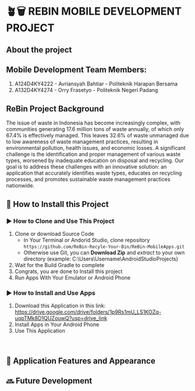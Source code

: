 # ️🪴🗑 REBIN MOBILE DEVELOPMENT PROJECT

## About the project

## Mobile Development Team Members:

1. A124D4KY4222 - Avriansyah Bahtiar - Politeknik Harapan Bersama
2. A132D4KY4274 - Orry Frasetyo - Politeknik Negeri Padang

## ReBin Project Background
The issue of waste in Indonesia has become increasingly complex, with communities generating 17.6 million tons of waste annually, of which only 67.4% is effectively managed. This leaves 32.6% of waste unmanaged due to low awareness of waste management practices, resulting in environmental pollution, health issues, and economic losses. A significant challenge is the identification and proper management of various waste types, worsened by inadequate education on disposal and recycling. Our goal is to address these challenges with an innovative solution: an application that accurately identifies waste types, educates on recycling processes, and promotes sustainable waste management practices nationwide.

## 📃 How to Install this Project

### ▶️ How to Clone and Use This Project
1. Clone or download Source Code
   - In Your Terminal or Andorid Studio, clone repository `https://github.com/ReBin-Recyle-Your-Bin/ReBin-MobileApps.git`
   - Otherwise use Git, you can **Download Zip** and _extract_ to your own directory (example: C:\Users\Username\AndroidStudioProjects)
2. Wait for the Build Gradle to complete
3. Congrats, you are done to Install this project
4. Run Apps With Your Emulator or Android Phone

### ▶️ How to Install and Use Apps
1. Download this Application in this link: https://drive.google.com/drive/folders/1p9Rs1mU_LS1KOZq-uqpTMk8D1QUZouwQ?usp=drive_link
2. Install Apps in Your Android Phone
3. Use This Application
<br>

## 📲 Application Features and Appearance


## 🔜 Future Development
